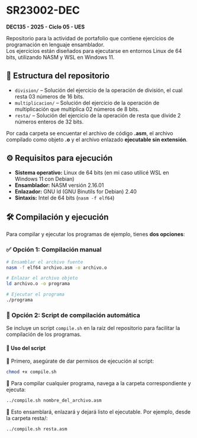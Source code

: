 # SR23002-DEC

**DEC135 - 2025 - Ciclo 05 - UES**

Repositorio para la actividad de portafolio que contiene ejercicios de programación en lenguaje ensamblador.  
Los ejercicios están diseñados para ejecutarse en entornos Linux de 64 bits, utilizando NASM y WSL en Windows 11.

## 📁 Estructura del repositorio

- `division/` – Solución del ejercicio de la operación de división, el cual resta 03 números de 16 bits.
- `multiplicacion/` – Solución del ejercicio de la operación de multiplicación que multiplica 02 números de 8 bits.
- `resta/` – Solución del ejercicio de la operación de resta que divide 2 números enteros de 32 bits.

 Por cada carpeta se encuentar el archivo de código **.asm**, el archivo compilado como objeto **.o** y el archivo enlazado **ejecutable sin extensión**.

## ⚙️ Requisitos para ejecución

- **Sistema operativo:** Linux de 64 bits (en mi caso utilicé WSL en Windows 11 con Debian)
- **Ensamblador:** NASM versión 2.16.01
- **Enlazador:** GNU ld (GNU Binutils for Debian) 2.40
- **Sintaxis:** Intel de 64 bits (`nasm -f elf64`)

## 🛠️ Compilación y ejecución

Para compilar y ejecutar los programas de ejemplo, tienes **dos opciones**:

### ✅ Opción 1: Compilación manual

```bash
# Ensamblar el archivo fuente
nasm -f elf64 archivo.asm -o archivo.o

# Enlazar el archivo objeto
ld archivo.o -o programa

# Ejecutar el programa
./programa
```
### 📜 Opción 2: Script de compilación automática

Se incluye un script `compile.sh` en la raíz del repositorio para facilitar la compilación de los programas.

#### 🚀 Uso del script

🔸 Primero, asegúrate de dar permisos de ejecución al script:
```bash
chmod +x compile.sh
```
🔸 Para compilar cualquier programa, navega a la carpeta correspondiente y ejecuta:
```bash
../compile.sh nombre_del_archivo.asm
```

🔸 Esto ensamblará, enlazará y dejará listo el ejecutable.
Por ejemplo, desde la carpeta resta/:

```
../compile.sh resta.asm
```


